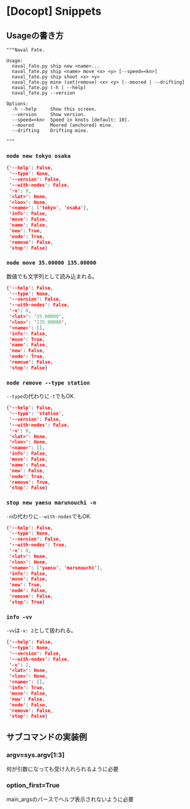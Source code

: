 # [Docopt] Snippets


Usageの書き方
-------------

```
"""Naval Fate.

Usage:
  naval_fate.py ship new <name>...
  naval_fate.py ship <name> move <x> <y> [--speed=<kn>]
  naval_fate.py ship shoot <x> <y>
  naval_fate.py mine (set|remove) <x> <y> [--moored | --drifting]
  naval_fate.py (-h | --help)
  naval_fate.py --version

Options:
  -h --help     Show this screen.
  --version     Show version.
  --speed=<kn>  Speed in knots [default: 10].
  --moored      Moored (anchored) mine.
  --drifting    Drifting mine.

"""
```

### `node new tokyo osaka`

```json
{'--help': False,
 '--type': None,
 '--version': False,
 '--with-nodes': False,
 '-v': 0,
 '<lat>': None,
 '<lon>': None,
 '<name>': ['tokyo', 'osaka'],
 'info': False,
 'move': False,
 'name': False,
 'new': True,
 'node': True,
 'remove': False,
 'stop': False}
```

### `node move 35.00000 135.00000`

数値でも文字列として読み込まれる。

```json
{'--help': False,
 '--type': None,
 '--version': False,
 '--with-nodes': False,
 '-v': 0,
 '<lat>': '35.00000',
 '<lon>': '135.00000',
 '<name>': [],
 'info': False,
 'move': True,
 'name': False,
 'new': False,
 'node': True,
 'remove': False,
 'stop': False}
```

### `node remove --type station`

`--type`の代わりに`-t`でもOK.

```json
{'--help': False,
 '--type': 'station',
 '--version': False,
 '--with-nodes': False,
 '-v': 0,
 '<lat>': None,
 '<lon>': None,
 '<name>': [],
 'info': False,
 'move': False,
 'name': False,
 'new': False,
 'node': True,
 'remove': True,
 'stop': False}
```

### `stop new yaesu marunouchi -n`

`-n`の代わりに`--with-nodes`でもOK.

```json
{'--help': False,
 '--type': None,
 '--version': False,
 '--with-nodes': True,
 '-v': 0,
 '<lat>': None,
 '<lon>': None,
 '<name>': ['yaesu', 'marunouchi'],
 'info': False,
 'move': False,
 'new': True,
 'node': False,
 'remove': False,
 'stop': True}
```

### `info -vv`

`-vv`は`-v: 2`として扱われる。

```json
{'--help': False,
 '--type': None,
 '--version': False,
 '--with-nodes': False,
 '-v': 2,
 '<lat>': None,
 '<lon>': None,
 '<name>': [],
 'info': True,
 'move': False,
 'new': False,
 'node': False,
 'remove': False,
 'stop': False}
```


サブコマンドの実装例
--------------------

### argv=sys.argv[1:3]

何が引数になっても受け入れられるように必要

### option_first=True

main_argsのパースでヘルプ表示されないように必要

